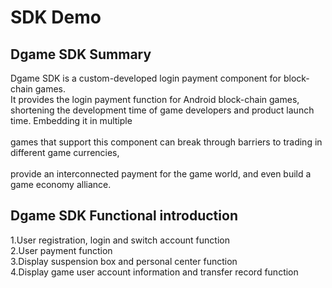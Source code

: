 # SDK Demo

## Dgame SDK Summary

  Dgame SDK is a custom-developed login payment component for block-chain games.<br>
  It provides the login payment function for Android block-chain games, <br>
  shortening the development time of game developers and product launch time. Embedding it in multiple<br>       
  games that support this component can break through barriers to trading in different game currencies,<br>  
  provide an interconnected payment for the game world, and even build a game economy alliance.<br>
    
## Dgame SDK Functional introduction

   1.User registration, login and switch account function<br>
   2.User payment function<br>
   3.Display suspension box and personal center function<br>
   4.Display game user account information and transfer record function<br>
